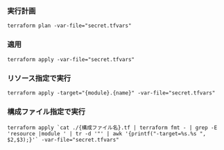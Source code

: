### 実行計画
``` shell
terraform plan -var-file="secret.tfvars"
```

### 適用
``` shell
terraform apply -var-file="secret.tfvars"
```

### リソース指定で実行
``` shell
terraform apply -target="{module}.{name}" -var-file="secret.tfvars"
```

### 構成ファイル指定で実行
``` shell
terraform apply `cat ./{構成ファイル名}.tf | terraform fmt - | grep -E 'resource |module ' | tr -d '"' | awk '{printf("-target=%s.%s ", $2,$3);}'` -var-file="secret.tfvars"
```
